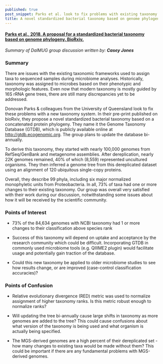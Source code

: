 ```yaml
---
published: true
post_snippet: Parks et al. look to fix problems with existing taxonomy... they propose a novel standardized bacterial taxonomy based on a concatenated protein phylogeny.
title: A novel standardized bacterial taxonomy based on genome phylogeny
---
```


#### [Parks et al., 2018. A proposal for a standardized bacterial taxonomy based on genome phylogeny. BioRxiv.](https://www.biorxiv.org/content/early/2018/01/31/256800)

_Summary of DalMUG group discussion written by:
**Casey Jones**_

### Summary
There are issues with the existing taxonomic frameworks used to assign taxa to sequenced samples during microbiome analyses. Historically, taxonomy was assigned to microbes based on their phenotypic and morphologic features. Even now that modern taxonomy is mostly guided by 16S rRNA gene trees, there are still many discrepancies yet to be addressed. 

Donovan Parks & colleagues from the University of Queensland look to fix these problems with a new taxonomy system. In their pre-print published on bioRxiv, they propose a novel standardized bacterial taxonomy based on a concatenated protein phylogeny. They name it the Genome Taxonomy Database (GTDB), which is publicly available online at http://gtdb.ecogenomic.org. The group plans to update the database bi-annually. 

To derive this taxonomy, they started with nearly 100,000 genomes from RefSeq/GenBank and metagenome assemblies. After dereplication, nearly 22K genomes remained, 40% of which (8,559) represented uncultured organisms. They then inferred a genome tree from this dereplicated dataset using an alignment of 120 ubiquitous single-copy proteins. 

Overall, they describe 99 phyla, including six major normalized monophyletic units from Proteobacteria. In all, 73% of taxa had one or more changes to their existing taxonomy. Our group was overall very satisfied with their work during our discussion, notwithstanding some issues about how it will be received by the scientific community. 


### Points of Interest
* 73% of the 84,634 genomes with NCBI taxonomy had 1 or more changes to their classification above species rank

* Success of this taxonomy will depend on uptake and acceptance by the research community which could be difficult. Incorporating GTDB in commonly used microbiome tools (e.g. QIIIME2 plugin) would facilitate usage and potentially gain traction of the database. 

* Could this new taxonomy be applied to older microbiome studies to see how results change, or are improved (case-control classification accuracies)? 


### Points of Confusion
* Relative evolutionary divergence (RED) metric was used to normalize assignment of higher taxonomy ranks. Is this metric robust enough to normalize ranks? 

* Will updating the tree bi-annually cause large shifts in taxonomy as more genomes are added to the tree? This could cause confusions about what version of the taxonomy is being used and what organism is actually being specified.

* The MGS-derived genomes are a high percent of their dereplicated set - how many changes to existing taxa would be made without them? This could be important if there are any fundamental problems with MGS-derived genomes. 

